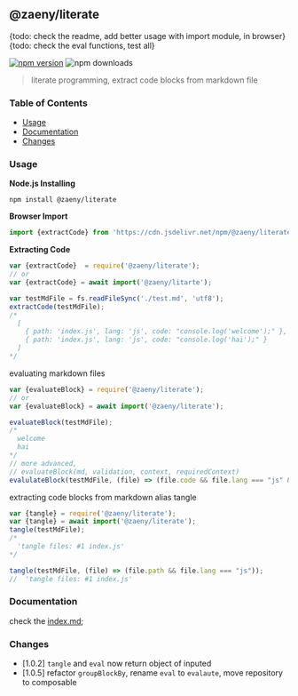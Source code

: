 ## @zaeny/literate
{todo: check the readme, add better usage with import module, in browser}  
{todo: check the eval functions, test all}  

[![npm version](https://img.shields.io/npm/v/@zaeny/literate.svg)](https://www.npmjs.com/package/@zaeny/literate)
![npm downloads](https://img.shields.io/npm/dm/@zaeny/literate.svg)  

> literate programming, extract code blocks from markdown file   

### Table of Contents 
- [Usage](#Usage)
- [Documentation](#Documentation)
- [Changes](#Changes)

### Usage 
**Node.js Installing**
 ``` 
 npm install @zaeny/literate
 
 ``` 
 **Browser Import**
 ```js
 import {extractCode} from 'https://cdn.jsdelivr.net/npm/@zaeny/literate/src/core.js';
 ```
 
**Extracting Code**  

```javascript
var {extractCode}  = require('@zaeny/literate');
// or
var {extractCode} = await import('@zaeny/litarte');

var testMdFile = fs.readFileSync('./test.md', 'utf8');
extractCode(testMdFile);
/*
  [
    { path: 'index.js', lang: 'js', code: "console.log('welcome');" },
    { path: 'index.js', lang: 'js', code: "console.log('hai');" }
  ]
*/
``` 
evaluating markdown files
```js
var {evaluateBlock} = require('@zaeny/literate');
// or
var {evaluateBlock} = await import('@zaeny/literate');

evaluateBlock(testMdFile);
/*
  welcome
  hai
*/
// more advanced,
// evaluateBlock(md, validation, context, requiredContext)
evalulateBlock(testMdFile, (file) => (file.code && file.lang === "js" && file.eval===1), global, {require, console, module });
```

extracting code blocks from markdown alias tangle

```js 
var {tangle} = require('@zaeny/literate');
var {tangle} = await import('@zaeny/literate');
tangle(testMdFile);
/*
  'tangle files: #1 index.js'
*/

tangle(testMdFile, (file) => (file.path && file.lang === "js"));
//  'tangle files: #1 index.js'
```
### Documentation
check the [index.md](./index.md);  

### Changes
- [1.0.2] `tangle` and `eval` now return object of inputed
- [1.0.5] refactor `groupBlockBy`, rename `eval` to `evalaute`, move repository to composable
